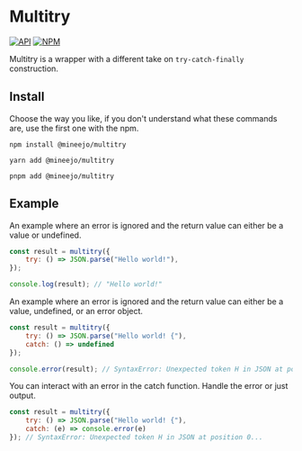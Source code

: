 # Multitry

[![API](https://img.shields.io/badge/API-3178C6.svg)](https://mineejo.github.io/multitry/)
[![NPM](https://img.shields.io/npm/v/@mineejo/multitry.svg?style=&labelColor=cc3534&color=gray&label=NPM)](https://www.npmjs.com/package/multitry)

[APIURL]: https://mineejo.github.io/multitry/

[NPMURL]: https://npmjs.org/package/multitry

Multitry is a wrapper with a different take on `try-catch-finally` construction.

## Install

Choose the way you like, if you don't understand what these commands are, use the first one with the npm.

```shell
npm install @mineejo/multitry
```

```shell
yarn add @mineejo/multitry
```

```shell
pnpm add @mineejo/multitry
```

## Example

An example where an error is ignored and the return value can either be a value or undefined.

```js
const result = multitry({
    try: () => JSON.parse("Hello world!"),
});

console.log(result); // "Hello world!"
```

An example where an error is ignored and the return value can either be a value, undefined, or an error object.

```js
const result = multitry({
    try: () => JSON.parse("Hello world! {"),
    catch: () => undefined
});

console.error(result); // SyntaxError: Unexpected token H in JSON at position 0...
```

You can interact with an error in the catch function. Handle the error or just output.

```js
const result = multitry({
    try: () => JSON.parse("Hello world! {"),
    catch: (e) => console.error(e)
}); // SyntaxError: Unexpected token H in JSON at position 0...
```

